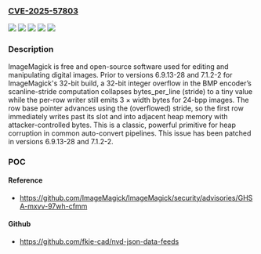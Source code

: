 ### [CVE-2025-57803](https://cve.mitre.org/cgi-bin/cvename.cgi?name=CVE-2025-57803)
![](https://img.shields.io/static/v1?label=Product&message=ImageMagick&color=blue)
![](https://img.shields.io/static/v1?label=Version&message=%3C%206.9.13-28%20&color=brightgreen)
![](https://img.shields.io/static/v1?label=Version&message=%3C%207.1.2-2%20&color=brightgreen)
![](https://img.shields.io/static/v1?label=Vulnerability&message=CWE-122%3A%20Heap-based%20Buffer%20Overflow&color=brightgreen)
![](https://img.shields.io/static/v1?label=Vulnerability&message=CWE-190%3A%20Integer%20Overflow%20or%20Wraparound&color=brightgreen)

### Description

ImageMagick is free and open-source software used for editing and manipulating digital images. Prior to versions 6.9.13-28 and 7.1.2-2 for ImageMagick's 32-bit build, a 32-bit integer overflow in the BMP encoder’s scanline-stride computation collapses bytes_per_line (stride) to a tiny value while the per-row writer still emits 3 × width bytes for 24-bpp images. The row base pointer advances using the (overflowed) stride, so the first row immediately writes past its slot and into adjacent heap memory with attacker-controlled bytes. This is a classic, powerful primitive for heap corruption in common auto-convert pipelines. This issue has been patched in versions 6.9.13-28 and 7.1.2-2.

### POC

#### Reference
- https://github.com/ImageMagick/ImageMagick/security/advisories/GHSA-mxvv-97wh-cfmm

#### Github
- https://github.com/fkie-cad/nvd-json-data-feeds

